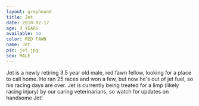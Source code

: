 ```yaml
---
layout: greyhound
title: Jet
date: 2010-02-17
age: 3 YEARS
available: no
color: RED FAWN
name: Jet
pic: jet.jpg
sex: MALE
---
```


Jet is a newly retiring 3.5 year old male, red fawn fellow, looking for a place to call home.  He ran 25 races and
won a few, but now he's out of jet fuel, so his racing days are over.  Jet is currently being treated for a limp (likely
racing injury) by our caring veterinarians, so watch for updates on handsome Jet!
